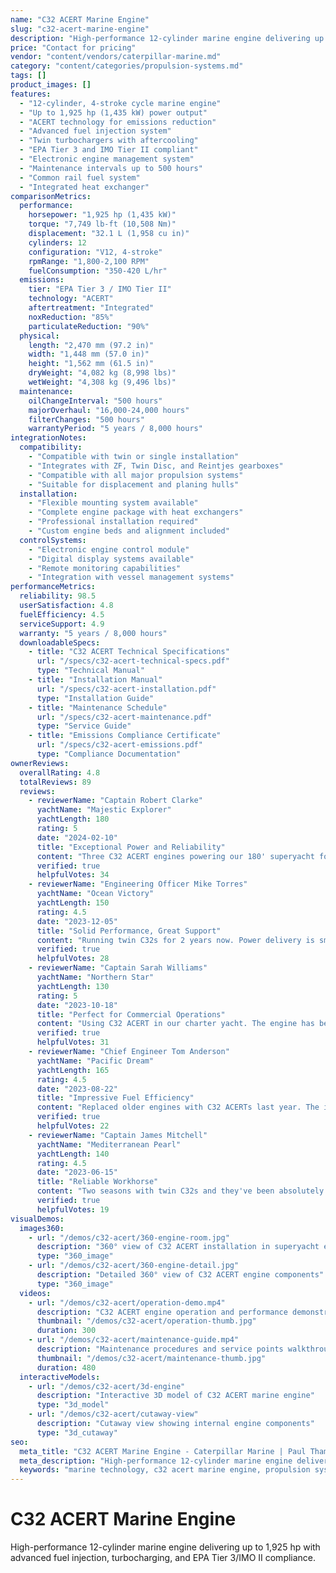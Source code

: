 ```yaml
---
name: "C32 ACERT Marine Engine"
slug: "c32-acert-marine-engine"
description: "High-performance 12-cylinder marine engine delivering up to 1,925 hp with advanced fuel injection, turbocharging, and EPA Tier 3/IMO II compliance."
price: "Contact for pricing"
vendor: "content/vendors/caterpillar-marine.md"
category: "content/categories/propulsion-systems.md"
tags: []
product_images: []
features:
  - "12-cylinder, 4-stroke cycle marine engine"
  - "Up to 1,925 hp (1,435 kW) power output"
  - "ACERT technology for emissions reduction"
  - "Advanced fuel injection system"
  - "Twin turbochargers with aftercooling"
  - "EPA Tier 3 and IMO Tier II compliant"
  - "Electronic engine management system"
  - "Maintenance intervals up to 500 hours"
  - "Common rail fuel system"
  - "Integrated heat exchanger"
comparisonMetrics:
  performance:
    horsepower: "1,925 hp (1,435 kW)"
    torque: "7,749 lb-ft (10,508 Nm)"
    displacement: "32.1 L (1,958 cu in)"
    cylinders: 12
    configuration: "V12, 4-stroke"
    rpmRange: "1,800-2,100 RPM"
    fuelConsumption: "350-420 L/hr"
  emissions:
    tier: "EPA Tier 3 / IMO Tier II"
    technology: "ACERT"
    aftertreatment: "Integrated"
    noxReduction: "85%"
    particulateReduction: "90%"
  physical:
    length: "2,470 mm (97.2 in)"
    width: "1,448 mm (57.0 in)"
    height: "1,562 mm (61.5 in)"
    dryWeight: "4,082 kg (8,998 lbs)"
    wetWeight: "4,308 kg (9,496 lbs)"
  maintenance:
    oilChangeInterval: "500 hours"
    majorOverhaul: "16,000-24,000 hours"
    filterChanges: "500 hours"
    warrantyPeriod: "5 years / 8,000 hours"
integrationNotes:
  compatibility:
    - "Compatible with twin or single installation"
    - "Integrates with ZF, Twin Disc, and Reintjes gearboxes"
    - "Compatible with all major propulsion systems"
    - "Suitable for displacement and planing hulls"
  installation:
    - "Flexible mounting system available"
    - "Complete engine package with heat exchangers"
    - "Professional installation required"
    - "Custom engine beds and alignment included"
  controlSystems:
    - "Electronic engine control module"
    - "Digital display systems available"
    - "Remote monitoring capabilities"
    - "Integration with vessel management systems"
performanceMetrics:
  reliability: 98.5
  userSatisfaction: 4.8
  fuelEfficiency: 4.5
  serviceSupport: 4.9
  warranty: "5 years / 8,000 hours"
  downloadableSpecs:
    - title: "C32 ACERT Technical Specifications"
      url: "/specs/c32-acert-technical-specs.pdf"
      type: "Technical Manual"
    - title: "Installation Manual"
      url: "/specs/c32-acert-installation.pdf"
      type: "Installation Guide"
    - title: "Maintenance Schedule"
      url: "/specs/c32-acert-maintenance.pdf"
      type: "Service Guide"
    - title: "Emissions Compliance Certificate"
      url: "/specs/c32-acert-emissions.pdf"
      type: "Compliance Documentation"
ownerReviews:
  overallRating: 4.8
  totalReviews: 89
  reviews:
    - reviewerName: "Captain Robert Clarke"
      yachtName: "Majestic Explorer"
      yachtLength: 180
      rating: 5
      date: "2024-02-10"
      title: "Exceptional Power and Reliability"
      content: "Three C32 ACERT engines powering our 180' superyacht for over 3 years. Incredible reliability with zero unscheduled downtime. Fuel efficiency exceeds expectations and Caterpillar support is outstanding. These engines are the heart of our operation."
      verified: true
      helpfulVotes: 34
    - reviewerName: "Engineering Officer Mike Torres"
      yachtName: "Ocean Victory"
      yachtLength: 150
      rating: 4.5
      date: "2023-12-05"
      title: "Solid Performance, Great Support"
      content: "Running twin C32s for 2 years now. Power delivery is smooth and consistent. Maintenance intervals are reasonable and parts availability is excellent. Only minor issue was a sensor failure that was quickly resolved by local Cat dealer."
      verified: true
      helpfulVotes: 28
    - reviewerName: "Captain Sarah Williams"
      yachtName: "Northern Star"
      yachtLength: 130
      rating: 5
      date: "2023-10-18"
      title: "Perfect for Commercial Operations"
      content: "Using C32 ACERT in our charter yacht. The engine has been flawless through intensive commercial use. Emissions compliance makes port entry simple and fuel consumption is better than previous engines. Highly recommend for commercial applications."
      verified: true
      helpfulVotes: 31
    - reviewerName: "Chief Engineer Tom Anderson"
      yachtName: "Pacific Dream"
      yachtLength: 165
      rating: 4.5
      date: "2023-08-22"
      title: "Impressive Fuel Efficiency"
      content: "Replaced older engines with C32 ACERTs last year. The improvement in fuel efficiency is remarkable - saving about 20% on fuel costs. Engine monitoring system provides excellent diagnostics. Very pleased with the upgrade."
      verified: true
      helpfulVotes: 22
    - reviewerName: "Captain James Mitchell"
      yachtName: "Mediterranean Pearl"
      yachtLength: 140
      rating: 4.5
      date: "2023-06-15"
      title: "Reliable Workhorse"
      content: "Two seasons with twin C32s and they've been absolutely reliable. Smooth operation, good fuel economy, and excellent support from Caterpillar dealers worldwide. Installation was professional and commissioning went smoothly."
      verified: true
      helpfulVotes: 19
visualDemos:
  images360:
    - url: "/demos/c32-acert/360-engine-room.jpg"
      description: "360° view of C32 ACERT installation in superyacht engine room"
      type: "360_image"
    - url: "/demos/c32-acert/360-engine-detail.jpg"
      description: "Detailed 360° view of C32 ACERT engine components"
      type: "360_image"
  videos:
    - url: "/demos/c32-acert/operation-demo.mp4"
      description: "C32 ACERT engine operation and performance demonstration"
      thumbnail: "/demos/c32-acert/operation-thumb.jpg"
      duration: 300
    - url: "/demos/c32-acert/maintenance-guide.mp4"
      description: "Maintenance procedures and service points walkthrough"
      thumbnail: "/demos/c32-acert/maintenance-thumb.jpg"
      duration: 480
  interactiveModels:
    - url: "/demos/c32-acert/3d-engine"
      description: "Interactive 3D model of C32 ACERT marine engine"
      type: "3d_model"
    - url: "/demos/c32-acert/cutaway-view"
      description: "Cutaway view showing internal engine components"
      type: "3d_cutaway"
seo:
  meta_title: "C32 ACERT Marine Engine - Caterpillar Marine | Paul Thames"
  meta_description: "High-performance 12-cylinder marine engine delivering up to 1,925 hp with advanced fuel injection, turbocharging, and EPA Tier 3/IMO II compliance."
  keywords: "marine technology, c32 acert marine engine, propulsion systems"
---
```


# C32 ACERT Marine Engine

High-performance 12-cylinder marine engine delivering up to 1,925 hp with advanced fuel injection, turbocharging, and EPA Tier 3/IMO II compliance.




